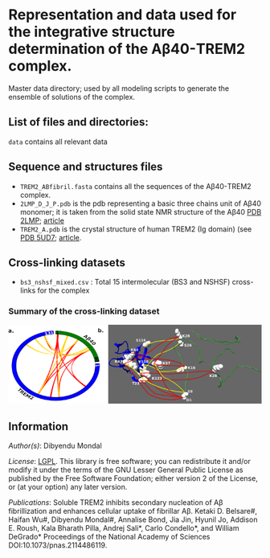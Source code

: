 # Representation and data used for the integrative structure determination of the Aβ40-TREM2 complex.

Master data directory; used by all modeling scripts to generate the ensemble of solutions of the complex.

## List of files and directories:

`data` contains all relevant data
## Sequence and structures files
- `TREM2_ABfibril.fasta` contains all the sequences of the Aβ40-TREM2 complex.
- `2LMP_D_J_P.pdb` is the pdb representing a basic three chains unit of Aβ40 monomer; it is taken from the solid state NMR structure of the Aβ40 [PDB 2LMP](https://www.rcsb.org/structure/2LMP); [article](https://www.pnas.org/content/105/47/18349)
- `TREM2_A.pdb` is the crystal structure of human TREM2 (Ig domain) (see [PDB 5UD7](https://www.rcsb.org/structure/5UD7); [article](https://www.sciencedirect.com/science/article/pii/S0021925820313806?via%3Dihub).


## Cross-linking datasets
- `bs3_nshsf_mixed.csv` : Total 15 intermolecular (BS3 and NSHSF) cross-links for the complex

### Summary of the cross-linking dataset
![](./new_xl_ms_figure.png)


## Information

_Author(s)_: Dibyendu Mondal

_License_: [LGPL](http://www.gnu.org/licenses/old-licenses/lgpl-2.1.html).
This library is free software; you can redistribute it and/or
modify it under the terms of the GNU Lesser General Public
License as published by the Free Software Foundation; either
version 2 of the License, or (at your option) any later version.

_Publications_:
Soluble TREM2 inhibits secondary nucleation of Aβ fibrillization and enhances cellular uptake of fibrillar Aβ.
Ketaki D. Belsare#, Haifan Wu#, Dibyendu Mondal#, Annalise Bond, Jia Jin, Hyunil Jo, Addison E. Roush, Kala Bharath Pilla, Andrej Sali*, Carlo Condello*, and William DeGrado*
Proceedings of the National Academy of Sciences DOI:10.1073/pnas.2114486119.  
